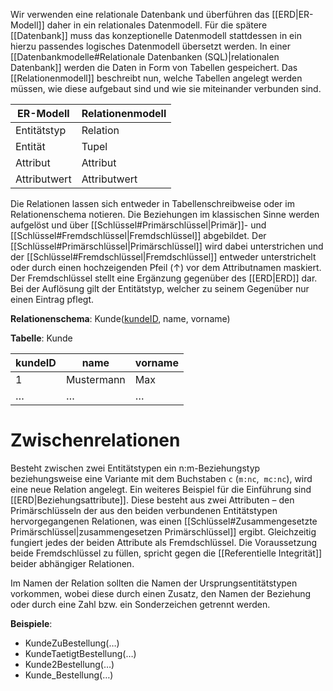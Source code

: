 Wir verwenden eine relationale Datenbank und überführen das [[ERD|ER-Modell]] daher in ein relationales Datenmodell. Für die spätere [[Datenbank]] muss das konzeptionelle Datenmodell stattdessen in ein hierzu passendes logisches Datenmodell übersetzt werden. In einer [[Datenbankmodelle#Relationale Datenbanken (SQL)|relationalen Datenbank]] werden die Daten in Form von Tabellen gespeichert. Das [[Relationenmodell]] beschreibt nun, welche Tabellen angelegt werden müssen, wie diese aufgebaut sind und wie sie miteinander verbunden sind.

| ER-Modell    | Relationenmodell |
|--------------|------------------|
| Entitätstyp  | Relation         |
| Entität      | Tupel            |
| Attribut     | Attribut         |
| Attributwert | Attributwert     |

Die Relationen lassen sich entweder in Tabellenschreibweise oder im Relationenschema notieren. Die Beziehungen im klassischen Sinne werden aufgelöst und über [[Schlüssel#Primärschlüssel|Primär]]- und [[Schlüssel#Fremdschlüssel|Fremdschlüssel]] abgebildet. Der [[Schlüssel#Primärschlüssel|Primärschlüssel]] wird dabei unterstrichen und der [[Schlüssel#Fremdschlüssel|Fremdschlüssel]] entweder unterstrichelt oder durch einen hochzeigenden Pfeil (↑) vor dem Attributnamen maskiert. Der Fremdschlüssel stellt eine Ergänzung gegenüber des [[ERD|ERD]] dar. Bei der Auflösung gilt der Entitätstyp, welcher zu seinem Gegenüber nur einen Eintrag pflegt.

**Relationenschema**: Kunde(<u>kundeID</u>, name, vorname)

**Tabelle**: Kunde

| kundeID | name       | vorname |
|---------|------------|---------|
| 1       | Mustermann | Max     |
| …       | …          | …       |

# Zwischenrelationen
Besteht zwischen zwei Entitätstypen ein n:m-Beziehungstyp beziehungsweise eine Variante mit dem Buchstaben `c` (`m:nc`,  `mc:nc`), wird eine neue Relation angelegt. Ein weiteres Beispiel für die Einführung sind [[ERD|Beziehungsattribute]]. Diese besteht aus zwei Attributen – den Primärschlüsseln der aus den beiden verbundenen Entitätstypen hervorgegangenen Relationen, was einen [[Schlüssel#Zusammengesetzte Primärschlüssel|zusammengesetzen Primärschlüssel]] ergibt. Gleichzeitig fungiert jedes der beiden Attribute als Fremdschlüssel. Die Voraussetzung beide Fremdschlüssel zu füllen, spricht gegen die [[Referentielle Integrität]] beider abhängiger Relationen.

Im Namen der Relation sollten die Namen der Ursprungsentitätstypen vorkommen, wobei diese durch einen Zusatz, den Namen der Beziehung oder durch eine Zahl bzw. ein Sonderzeichen getrennt werden.

**Beispiele**:
- KundeZuBestellung(…)
- KundeTaetigtBestellung(…)
- Kunde2Bestellung(…)
- Kunde_Bestellung(…)
